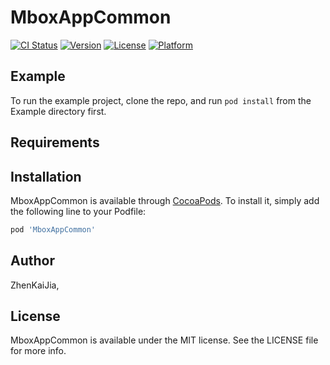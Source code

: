 # MboxAppCommon

[![CI Status](https://img.shields.io/travis/ZhenKaiJia/MboxAppCommon.svg?style=flat)](https://travis-ci.org/ZhenKaiJia/MboxAppCommon)
[![Version](https://img.shields.io/cocoapods/v/MboxAppCommon.svg?style=flat)](https://cocoapods.org/pods/MboxAppCommon)
[![License](https://img.shields.io/cocoapods/l/MboxAppCommon.svg?style=flat)](https://cocoapods.org/pods/MboxAppCommon)
[![Platform](https://img.shields.io/cocoapods/p/MboxAppCommon.svg?style=flat)](https://cocoapods.org/pods/MboxAppCommon)

## Example

To run the example project, clone the repo, and run `pod install` from the Example directory first.

## Requirements

## Installation

MboxAppCommon is available through [CocoaPods](https://cocoapods.org). To install
it, simply add the following line to your Podfile:

```ruby
pod 'MboxAppCommon'
```

## Author

ZhenKaiJia,

## License

MboxAppCommon is available under the MIT license. See the LICENSE file for more info.
